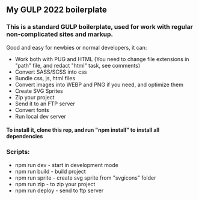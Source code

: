 ## My GULP 2022 boilerplate

### This is a standard GULP boilerplate, used for work with regular non-complicated sites and markup.

Good and easy for newbies or normal developers, it can:

* Work both with PUG and HTML (You need to change file extensions in "path" file, and redact "html" task, see comments)
* Convert SASS/SCSS into css
* Bundle css, js, html files
* Convert images into WEBP and PNG if you need, and optimize them
* Create SVG Sprites
* Zip your project
* Send it to an FTP server
* Convert fonts
* Run local dev server

#### To install it, clone this rep, and run "npm install" to install all dependencies

### Scripts: 

* npm run dev - start in development mode
* npm run build - build project
* npm run sprite - create svg sprite from "svgicons" folder
* npm run zip - to zip your project
* npm run deploy - send to ftp server